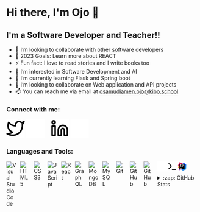 # Hi there, I'm Ojo 👋 

## I'm a Software Developer and Teacher!!

- 👯 I’m looking to collaborate with other software developers
- 🥅 2023 Goals: Learn more about REACT
- ⚡ Fun fact: I love to read stories and I write books too
- 👀 I’m interested in Software Development and AI
- 🌱 I’m currently learning Flask and Spring boot
- 💞️ I’m looking to collaborate on Web application and API projects
- 📫 You can reach me via email at osamudiamen.ojo@kibo.school

### Connect with me:

[![website](img/twitter-light.svg)](https://twitter.com/OjoOsamudiamen#gh-light-mode-only)
[![website](img/twitter-dark.svg)](https://twitter.com/OjoOsamudiamen#gh-dark-mode-only)
&nbsp;&nbsp;
[![website](img/linkedin-light.svg)](https://linkedin.com/in/osamudiamenojo#gh-light-mode-only)
[![website](img/linkedin-dark.svg)](https://linkedin.com/in/osamudiamenojo#gh-dark-mode-only)


### Languages and Tools:

<img align="left" alt="Visual Studio Code" width="26px" src="https://cdn.jsdelivr.net/gh/devicons/devicon/icons/vscode/vscode-original.svg" style="padding-right:10px;" />
<img align="left" alt="HTML5" width="26px" src="https://cdn.jsdelivr.net/gh/devicons/devicon/icons/html5/html5-original.svg" style="padding-right:10px;" />
<img align="left" alt="CSS3" width="26px" src="https://cdn.jsdelivr.net/gh/devicons/devicon/icons/css3/css3-original.svg" style="padding-right:10px;" />
<img align="left" alt="JavaScript" width="26px" src="https://cdn.jsdelivr.net/gh/devicons/devicon/icons/javascript/javascript-original.svg" style="padding-right:10px;" />
<img align="left" alt="React" width="26px" src="https://cdn.jsdelivr.net/gh/devicons/devicon/icons/react/react-original.svg" style="padding-right:10px;" />
<img align="left" alt="GraphQL" width="26px" src="https://cdn.jsdelivr.net/gh/devicons/devicon/icons/graphql/graphql-plain.svg" style="padding-right:10px;" />
<img align="left" alt="MongoDB" width="26px" src="https://cdn.jsdelivr.net/gh/devicons/devicon/icons/mongodb/mongodb-original.svg" style="padding-right:10px;" />
<img align="left" alt="MySQL" width="26px" src="https://cdn.jsdelivr.net/gh/devicons/devicon/icons/mysql/mysql-original.svg" style="padding-right:10px;" />
<img align="left" alt="Git" width="26px" src="https://cdn.jsdelivr.net/gh/devicons/devicon/icons/git/git-original.svg" style="padding-right:10px;" />
<img align="left" alt="GitHub" width="26px" src="https://user-images.githubusercontent.com/3369400/139447912-e0f43f33-6d9f-45f8-be46-2df5bbc91289.png" style="padding-right:10px;" />
<img align="left" alt="GitHub" width="26px" src="https://user-images.githubusercontent.com/3369400/139448065-39a229ba-4b06-434b-bc67-616e2ed80c8f.png" style="padding-right:10px;" />
<img align="left" alt="Terminal" width="26px" src="./img/terminal-dark.svg" />
<img align="left" alt="Terminal" width="26px" src="./img/terminal-light.svg" />
<img align="left" alt="Intellij" width="26px" src="./img/intellij-light.svg" />

<br />
<br />




<details>
  <summary>:zap: GitHub Stats</summary>

  <img align="left" alt="Ojos GitHub Stats" src="https://github-readme-stats.vercel.app/api?username=osamudiamenojo&show_icons=true&hide_border=false&title_color=ff652f&icon_color=FFE400&bg_color=09131B&text_color=ffffff&border_color=0c1a25" />

</details>

[twitter]: https://twitter.com/OjoOsamudiamen
[youtube]: https://youtube.com/codeSTACKr
[linkedin]: https://linkedin.com/in/osamudiamenojo



<!---
addictofthegospel/addictofthegospel is a ✨ special ✨ repository because its `README.md` (this file) appears on your GitHub profile.
You can click the Preview link to take a look at your changes.
--->
